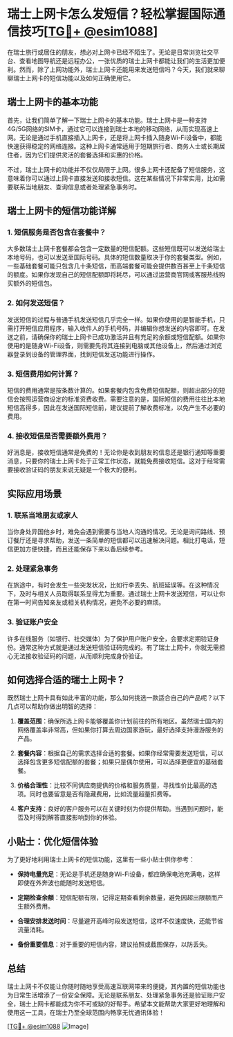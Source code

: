 # 瑞士上网卡怎么发短信？轻松掌握国际通信技巧[[TG💪+ @esim1088](https://t.me/s/esim1088)]

在瑞士旅行或居住的朋友，想必对上网卡已经不陌生了。无论是日常浏览社交平台、查看地图导航还是远程办公，一张优质的瑞士上网卡都能让我们的生活更加便利。然而，除了上网功能外，瑞士上网卡还能用来发送短信吗？今天，我们就来聊聊瑞士上网卡的短信功能以及如何正确使用它。

## 瑞士上网卡的基本功能

首先，让我们简单了解一下瑞士上网卡的基本功能。瑞士上网卡是一种支持4G/5G网络的SIM卡，通过它可以连接到瑞士本地的移动网络，从而实现高速上网。无论是通过手机直接插入上网卡，还是将上网卡插入随身Wi-Fi设备中，都能快速获得稳定的网络连接。这种上网卡通常适用于短期旅行者、商务人士或长期居住者，因为它们提供灵活的套餐选择和实惠的价格。

不过，瑞士上网卡的功能并不仅仅局限于上网。很多上网卡还配备了短信服务，这意味着你可以通过上网卡直接发送和接收短信。这在某些情况下非常实用，比如需要联系当地朋友、查询信息或者处理紧急事务时。

## 瑞士上网卡的短信功能详解

### 1. 短信服务是否包含在套餐中？

大多数瑞士上网卡套餐都会包含一定数量的短信配额。这些短信既可以发送给瑞士本地号码，也可以发送至国际号码。具体的短信数量取决于你的套餐类型。例如，一些基础套餐可能只包含几十条短信，而高端套餐可能会提供数百甚至上千条短信的额度。如果你发现自己的短信配额即将耗尽，可以通过运营商官网或客服热线购买额外的短信包。

### 2. 如何发送短信？

发送短信的过程与普通手机发送短信几乎完全一样。如果你使用的是智能手机，只需打开短信应用程序，输入收件人的手机号码，并编辑你想发送的内容即可。在发送之前，请确保你的瑞士上网卡已成功激活并且有充足的余额或短信配额。如果你使用的是随身Wi-Fi设备，则需要先将其连接到电脑或其他设备上，然后通过浏览器登录到设备的管理界面，找到短信发送功能进行操作。

### 3. 短信费用如何计算？

短信的费用通常是按条数计算的。如果套餐内包含免费短信配额，则超出部分的短信会按照运营商设定的标准资费收费。需要注意的是，国际短信的费用往往比本地短信高得多，因此在发送国际短信前，建议提前了解收费标准，以免产生不必要的费用。

### 4. 接收短信是否需要额外费用？

好消息是，接收短信通常是免费的！无论你是收到朋友的信息还是银行通知等重要消息，只要你的瑞士上网卡处于正常工作状态，就能免费接收短信。这对于经常需要接收验证码的朋友来说无疑是一个极大的便利。

## 实际应用场景

### 1. 联系当地朋友或家人

当你身处异国他乡时，难免会遇到需要与当地人沟通的情况。无论是询问路线、预订餐厅还是寻求帮助，发送一条简单的短信都可以迅速解决问题。相比打电话，短信更加方便快捷，而且还能保存下来以备后续参考。

### 2. 处理紧急事务

在旅途中，有时会发生一些突发状况，比如行李丢失、航班延误等。在这种情况下，及时与相关人员取得联系显得尤为重要。通过瑞士上网卡发送短信，可以让你在第一时间告知亲友或相关机构情况，避免不必要的麻烦。

### 3. 验证账户安全

许多在线服务（如银行、社交媒体）为了保护用户账户安全，会要求定期验证身份。通常这种方式就是通过发送短信验证码完成的。有了瑞士上网卡，你就无需担心无法接收验证码的问题，从而顺利完成身份验证。

## 如何选择合适的瑞士上网卡？

既然瑞士上网卡具有如此丰富的功能，那么如何挑选一款适合自己的产品呢？以下几点可以帮助你做出明智的选择：

1. **覆盖范围**：确保所选上网卡能够覆盖你计划前往的所有地区。虽然瑞士国内的网络覆盖率非常高，但如果你打算去周边国家游玩，最好选择支持漫游服务的产品。
   
2. **套餐内容**：根据自己的需求选择合适的套餐。如果你经常需要发送短信，可以选择包含更多短信配额的套餐；如果只是偶尔使用，可以选择更便宜的基础套餐。

3. **价格合理性**：比较不同供应商提供的价格和服务质量，寻找性价比最高的选项。同时也要留意是否有隐藏费用，比如流量超量扣费等。

4. **客户支持**：良好的客户服务可以在关键时刻为你提供帮助。当遇到问题时，能否及时得到解答直接影响到你的体验。

## 小贴士：优化短信体验

为了更好地利用瑞士上网卡的短信功能，这里有一些小贴士供你参考：

- **保持电量充足**：无论是手机还是随身Wi-Fi设备，都应确保电池充满电，这样即使在外奔波也能随时发送短信。
  
- **定期检查余额**：短信配额有限，记得定期查看剩余数量，避免因超出限额而产生额外费用。

- **合理安排发送时间**：尽量避开高峰时段发送短信，这样不仅速度快，还能节省流量消耗。

- **备份重要信息**：对于重要的短信内容，建议拍照或截图保存，以防丢失。

## 总结

瑞士上网卡不仅能让你随时随地享受高速互联网带来的便捷，其内置的短信功能也为日常生活增添了一份安全保障。无论是联系朋友、处理紧急事务还是验证账户安全，瑞士上网卡都能成为你不可或缺的好帮手。希望本文能帮助大家更好地理解和使用这一工具，在瑞士乃至全球范围内畅享无忧通讯体验！

[[TG💪+ @esim1088](https://t.me/s/esim1088) ![Image](https://i.postimg.cc/4NQfJmqS/Snipaste-2025-05-13-00-14-12.png)]